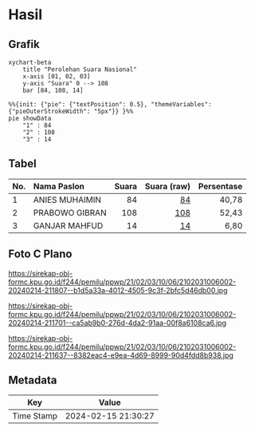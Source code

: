 # Hasil

## Grafik

```mermaid
xychart-beta
    title "Perolehan Suara Nasional"
    x-axis [01, 02, 03]
    y-axis "Suara" 0 --> 108
    bar [84, 108, 14]
```

```mermaid
%%{init: {"pie": {"textPosition": 0.5}, "themeVariables": {"pieOuterStrokeWidth": "5px"}} }%%
pie showData
    "1" : 84
    "2" : 108
    "3" : 14
```

## Tabel

| No. | Nama Paslon    | Suara | Suara (raw) | Persentase |
|:--- |:-------------- | -----:| -----------:| ----------:|
| 1   | ANIES MUHAIMIN | 84    | [84][p-1]   | 40,78      |
| 2   | PRABOWO GIBRAN | 108   | [108][p-2]  | 52,43      |
| 3   | GANJAR MAHFUD  | 14    | [14][p-3]   | 6,80       |


[p-1]: https://github.com/gigit-pemilu/pemilu-2024/blob/main/pilpres/hitung-suara/sub/21-kepulauan-riau/sub/02-karimun/sub/03-karimun/sub/1006-lubuk-semut/sub/002-tps/sub/paslon-1.txt
[p-2]: https://github.com/gigit-pemilu/pemilu-2024/blob/main/pilpres/hitung-suara/sub/21-kepulauan-riau/sub/02-karimun/sub/03-karimun/sub/1006-lubuk-semut/sub/002-tps/sub/paslon-2.txt
[p-3]: https://github.com/gigit-pemilu/pemilu-2024/blob/main/pilpres/hitung-suara/sub/21-kepulauan-riau/sub/02-karimun/sub/03-karimun/sub/1006-lubuk-semut/sub/002-tps/sub/paslon-3.txt

## Foto C Plano

https://sirekap-obj-formc.kpu.go.id/f244/pemilu/ppwp/21/02/03/10/06/2102031006002-20240214-211807--b1d5a33a-4012-4505-9c3f-2bfc5d46db00.jpg

https://sirekap-obj-formc.kpu.go.id/f244/pemilu/ppwp/21/02/03/10/06/2102031006002-20240214-211701--ca5ab9b0-276d-4da2-91aa-00f8a6108ca6.jpg

https://sirekap-obj-formc.kpu.go.id/f244/pemilu/ppwp/21/02/03/10/06/2102031006002-20240214-211637--8382eac4-e9ea-4d69-8999-90d4fdd8b938.jpg


## Metadata

| Key        | Value               |
| ---------- | ------------------- |
| Time Stamp | 2024-02-15 21:30:27 |



